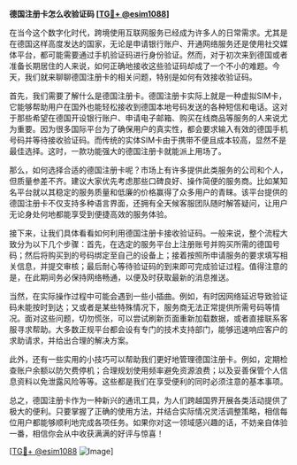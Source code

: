 **德国注册卡怎么收验证码 [[TG💪+ @esim1088](https://t.me/s/esim1088)]**

在当今这个数字化时代，跨境使用互联网服务已经成为许多人的日常需求。尤其是在德国这样高度发达的国家，无论是申请银行账户、开通网络服务还是使用社交媒体平台，都可能需要通过手机验证码进行身份验证。然而，对于初次来到德国或者准备长期居住的人来说，如何正确地接收这些验证码却成了一个不小的难题。今天，我们就来聊聊德国注册卡的相关问题，特别是如何有效接收验证码。

首先，我们需要了解什么是德国注册卡。德国注册卡实际上就是一种虚拟SIM卡，它能够帮助用户在国外也能轻松接收到德国本地号码发送的各种短信和电话。这对于那些希望在德国开设银行账户、申请电子邮箱、购买在线商品等服务的人来说尤为重要。因为很多国际平台为了确保用户的真实性，都会要求输入有效的德国手机号码并等待接收验证码。而传统的实体SIM卡由于携带不便且成本较高，显然不是最佳选择。这时，一款功能强大的德国注册卡就能派上用场了。

那么，如何选择合适的德国注册卡呢？市场上有许多提供此类服务的公司和个人，但质量参差不齐。建议大家优先考虑那些口碑良好、操作简便的服务商。比如某知名平台就以其稳定的服务质量和低廉的价格赢得了众多用户的青睐。该平台提供的德国注册卡不仅支持多种语言界面，还拥有全天候客服团队随时解答疑问，让用户无论身处何地都能享受到便捷高效的服务体验。

接下来，让我们具体看看如何利用德国注册卡接收验证码。一般来说，整个流程大致分为以下几个步骤：首先，在选定的服务平台上注册账号并购买所需的德国号码；然后将购买到的号码绑定至自己的设备上；接着按照所申请服务的要求填写相关信息，并提交审核；最后耐心等待验证码的到来即可完成验证过程。值得注意的是，在此期间务必保持网络畅通，以便及时获取最新的消息推送。

当然，在实际操作过程中可能会遇到一些小插曲。例如，有时因网络延迟导致验证码未能按时到达；又或者是某些特殊情况下，服务商无法正常提供所需号码等情况。面对这些问题，切勿慌张，可以尝试刷新页面重新加载数据，或者直接联系客服寻求帮助。大多数正规平台都会设有专门的技术支持部门，能够迅速响应客户的求助请求，并给出合理的解决方案。

此外，还有一些实用的小技巧可以帮助我们更好地管理德国注册卡。例如，定期检查账户余额以防欠费停机；合理规划使用频率避免资源浪费；以及妥善保管个人信息资料以免泄露风险等等。这些都是我们在享受便利的同时必须注意的基本事项。

总之，德国注册卡作为一种新兴的通讯工具，为人们跨越国界开展各类活动提供了极大的便利。只要掌握了正确的使用方法，并结合实际情况灵活调整策略，相信每位用户都能够顺利地完成各项任务。如果你对这一领域感兴趣的话，不妨亲自体验一番，相信你会从中收获满满的好评与惊喜！

[[TG💪+ @esim1088](https://t.me/s/esim1088) ![Image](https://i.postimg.cc/4NQfJmqS/Snipaste-2025-05-13-00-14-12.png)]
